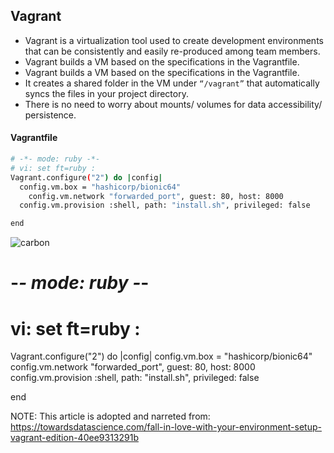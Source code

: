 ## Vagrant

- Vagrant is a virtualization tool used to create development environments that can be consistently and easily re-produced among team members.
- Vagrant builds a VM based on the specifications in the Vagrantfile. 
- Vagrant builds a VM based on the specifications in the Vagrantfile. 
- It creates a shared folder in the VM under ```“/vagrant”``` that automatically syncs the files in your project directory.
- There is no need to worry about mounts/ volumes for data accessibility/ persistence.

#### Vagrantfile

```bash
# -*- mode: ruby -*-
# vi: set ft=ruby :
Vagrant.configure("2") do |config|
  config.vm.box = "hashicorp/bionic64"
    config.vm.network "forwarded_port", guest: 80, host: 8000
  config.vm.provision :shell, path: "install.sh", privileged: false

end
```
![carbon](https://user-images.githubusercontent.com/26862785/195938278-c1cba7a3-3118-44b1-8c95-2b16638ad102.png)


# -*- mode: ruby -*-
# vi: set ft=ruby :
Vagrant.configure("2") do |config|
  config.vm.box = "hashicorp/bionic64"
    config.vm.network "forwarded_port", guest: 80, host: 8000
  config.vm.provision :shell, path: "install.sh", privileged: false

end



NOTE: This article is adopted and narreted from:  https://towardsdatascience.com/fall-in-love-with-your-environment-setup-vagrant-edition-40ee9313291b
